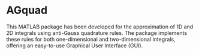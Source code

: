 # AGquad
This MATLAB package has been developed for the approximation of 1D  and 2D integrals using anti-Gauss quadrature rules.   The package implements these rules for both one-dimensional and two-dimensional integrals, offering an easy-to-use Graphical User Interface (GUI).
